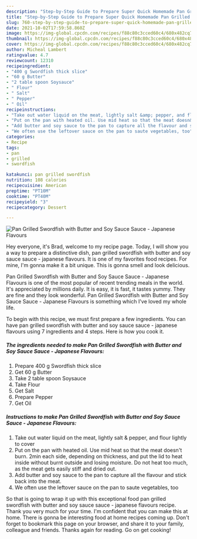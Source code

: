 ```yaml
---
description: "Step-by-Step Guide to Prepare Super Quick Homemade Pan Grilled Swordfish with Butter and Soy Sauce Sauce - Japanese Flavours"
title: "Step-by-Step Guide to Prepare Super Quick Homemade Pan Grilled Swordfish with Butter and Soy Sauce Sauce - Japanese Flavours"
slug: 760-step-by-step-guide-to-prepare-super-quick-homemade-pan-grilled-swordfish-with-butter-and-soy-sauce-sauce-japanese-flavours
date: 2021-10-02T17:59:58.860Z
image: https://img-global.cpcdn.com/recipes/f88c80c3cced60c4/680x482cq70/pan-grilled-swordfish-with-butter-and-soy-sauce-sauce-japanese-flavours-recipe-main-photo.jpg
thumbnail: https://img-global.cpcdn.com/recipes/f88c80c3cced60c4/680x482cq70/pan-grilled-swordfish-with-butter-and-soy-sauce-sauce-japanese-flavours-recipe-main-photo.jpg
cover: https://img-global.cpcdn.com/recipes/f88c80c3cced60c4/680x482cq70/pan-grilled-swordfish-with-butter-and-soy-sauce-sauce-japanese-flavours-recipe-main-photo.jpg
author: Micheal Lambert
ratingvalue: 4.7
reviewcount: 12310
recipeingredient:
- "400 g Swordfish thick slice"
- "60 g Butter"
- "2 table spoon Soysauce"
- " Flour"
- " Salt"
- " Pepper"
- " Oil"
recipeinstructions:
- "Take out water liquid on the meat, lightly salt &amp; pepper, and flour lightly to cover"
- "Put on the pan with heated oil. Use mid heat so that the meat doesn&#39;t burn. 2min each side, depending on thickness, and put the lid to heat inside without burnt outside and losing moisture. Do not heat too much, as the meat gets easily stiff and dried out."
- "Add butter and soy sauce to the pan to capture all the flavour and stick back into the meat."
- "We often use the leftover sauce on the pan to saute vegetables, too"
categories:
- Recipe
tags:
- pan
- grilled
- swordfish

katakunci: pan grilled swordfish 
nutrition: 108 calories
recipecuisine: American
preptime: "PT10M"
cooktime: "PT40M"
recipeyield: "3"
recipecategory: Dessert

---
```



![Pan Grilled Swordfish with Butter and Soy Sauce Sauce - Japanese Flavours](https://img-global.cpcdn.com/recipes/f88c80c3cced60c4/680x482cq70/pan-grilled-swordfish-with-butter-and-soy-sauce-sauce-japanese-flavours-recipe-main-photo.jpg)

Hey everyone, it's Brad, welcome to my recipe page. Today, I will show you a way to prepare a distinctive dish, pan grilled swordfish with butter and soy sauce sauce - japanese flavours. It is one of my favorites food recipes. For mine, I'm gonna make it a bit unique. This is gonna smell and look delicious.

Pan Grilled Swordfish with Butter and Soy Sauce Sauce - Japanese Flavours is one of the most popular of recent trending meals in the world. It's appreciated by millions daily. It is easy, it is fast, it tastes yummy. They are fine and they look wonderful. Pan Grilled Swordfish with Butter and Soy Sauce Sauce - Japanese Flavours is something which I've loved my whole life.




To begin with this recipe, we must first prepare a few ingredients. You can have pan grilled swordfish with butter and soy sauce sauce - japanese flavours using 7 ingredients and 4 steps. Here is how you cook it.

<!--inarticleads1-->

##### The ingredients needed to make Pan Grilled Swordfish with Butter and Soy Sauce Sauce - Japanese Flavours:

1. Prepare 400 g Swordfish thick slice
1. Get 60 g Butter
1. Take 2 table spoon Soysauce
1. Take  Flour
1. Get  Salt
1. Prepare  Pepper
1. Get  Oil




<!--inarticleads2-->

##### Instructions to make Pan Grilled Swordfish with Butter and Soy Sauce Sauce - Japanese Flavours:

1. Take out water liquid on the meat, lightly salt &amp; pepper, and flour lightly to cover
1. Put on the pan with heated oil. Use mid heat so that the meat doesn&#39;t burn. 2min each side, depending on thickness, and put the lid to heat inside without burnt outside and losing moisture. Do not heat too much, as the meat gets easily stiff and dried out.
1. Add butter and soy sauce to the pan to capture all the flavour and stick back into the meat.
1. We often use the leftover sauce on the pan to saute vegetables, too




So that is going to wrap it up with this exceptional food pan grilled swordfish with butter and soy sauce sauce - japanese flavours recipe. Thank you very much for your time. I'm confident that you can make this at home. There is gonna be interesting food at home recipes coming up. Don't forget to bookmark this page on your browser, and share it to your family, colleague and friends. Thanks again for reading. Go on get cooking!
